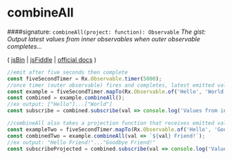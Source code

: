 # combineAll
####signature: `combineAll(project: function): Observable`
*The gist: Output latest values from inner observables when outer observable completes...*

( [jsBin](http://jsbin.com/nasakesame/edit?js,console) | [jsFiddle](https://jsfiddle.net/qg6qfqLz/) | [official docs](http://reactivex.io/rxjs/class/es6/Observable.js~Observable.html#instance-method-combineAll) )
```js
//emit after five seconds then complete
const fiveSecondTimer = Rx.Observable.timer(5000);
//once timer (outer observable) fires and completes, latest emitted values from inner observables will be output, in this case there is a single value
const example = fiveSecondTimer.mapTo(Rx.Observable.of('Hello', 'World'));
const combined = example.combineAll();
//ex output: ["Hello"]...["World"]
const subscribe = combined.subscribe(val => console.log('Values from inner observable:', val));

//combineAll also takes a projection function that receives emitted values
const exampleTwo = fiveSecondTimer.mapTo(Rx.Observable.of('Hello', 'Goodbye'));
const combinedTwo = example.combineAll(val => `${val} Friend!`);
//ex output: "Hello Friend!"..."Goodbye Friend!"
const subscribeProjected = combined.subscribe(val => console.log('Values Using Projection:', val));
```